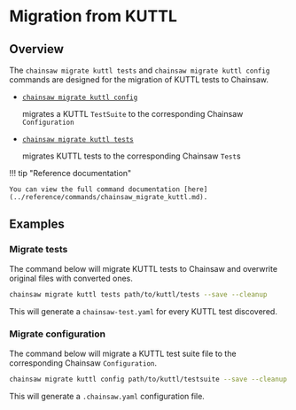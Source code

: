 # Migration from KUTTL

## Overview

The `chainsaw migrate kuttl tests` and `chainsaw migrate kuttl config` commands are designed for the migration of KUTTL tests to Chainsaw.

- [`chainsaw migrate kuttl config`](#migrate-configuration)

    migrates a KUTTL `TestSuite` to the corresponding Chainsaw `Configuration`

- [`chainsaw migrate kuttl tests`](#migrate-tests)

    migrates KUTTL tests to the corresponding Chainsaw `Test`s

!!! tip "Reference documentation"

    You can view the full command documentation [here](../reference/commands/chainsaw_migrate_kuttl.md).

## Examples

### Migrate tests

The command below will migrate KUTTL tests to Chainsaw and overwrite original files with converted ones.

```bash
chainsaw migrate kuttl tests path/to/kuttl/tests --save --cleanup
```

This will generate a `chainsaw-test.yaml` for every KUTTL test discovered.

### Migrate configuration

The command below will migrate a KUTTL test suite file to the corresponding Chainsaw `Configuration`.

```bash
chainsaw migrate kuttl config path/to/kuttl/testsuite --save --cleanup
```

This will generate a `.chainsaw.yaml` configuration file.

